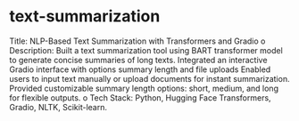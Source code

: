 # text-summarization
Title: NLP-Based Text Summarization with Transformers and Gradio 
o Description: Built a text summarization tool using BART transformer model to generate concise 
summaries of long texts. Integrated an interactive Gradio interface with options summary length and 
file uploads Enabled users to input text manually or upload documents for instant summarization. 
Provided customizable summary length options: short, medium, and long for flexible outputs. 
o Tech Stack: Python, Hugging Face Transformers, Gradio, NLTK, Scikit-learn. 
